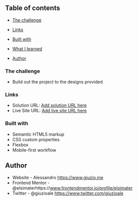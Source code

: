 ## Table of contents

- [The challenge](#the-challenge)
- [Links](#links)

- [Built with](#built-with)
- [What I learned](#what-i-learned)
- [Author](#author)

### The challenge

- Build out the project to the designs provided

### Links

- Solution URL: [Add solution URL here](https://your-solution-url.com)
- Live Site URL: [Add live site URL here](https://your-live-site-url.com)

### Built with

- Semantic HTML5 markup
- CSS custom properties
- Flexbox
- Mobile-first workflow

## Author

- Website - Alessandro https://www.giuzio.me
- Frontend Mentor - @elsimaterhttps://www.frontendmentor.io/profile/elsimater
- Twitter - @giuzioale https://www.twitter.com/giuzioale
